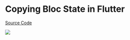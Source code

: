 # Copying Bloc State in Flutter

[Source Code](../source/copying-bloc-state-in-flutter.dart)

![](../images/copying-bloc-state-in-flutter.jpg)
